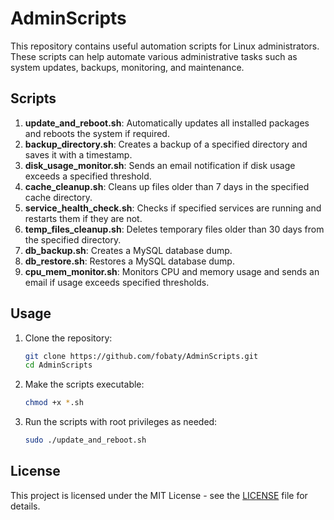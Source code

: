 
# AdminScripts

This repository contains useful automation scripts for Linux administrators. These scripts can help automate various administrative tasks such as system updates, backups, monitoring, and maintenance.

## Scripts

1. **update_and_reboot.sh**: Automatically updates all installed packages and reboots the system if required.
2. **backup_directory.sh**: Creates a backup of a specified directory and saves it with a timestamp.
3. **disk_usage_monitor.sh**: Sends an email notification if disk usage exceeds a specified threshold.
4. **cache_cleanup.sh**: Cleans up files older than 7 days in the specified cache directory.
5. **service_health_check.sh**: Checks if specified services are running and restarts them if they are not.
6. **temp_files_cleanup.sh**: Deletes temporary files older than 30 days from the specified directory.
7. **db_backup.sh**: Creates a MySQL database dump.
8. **db_restore.sh**: Restores a MySQL database dump.
9. **cpu_mem_monitor.sh**: Monitors CPU and memory usage and sends an email if usage exceeds specified thresholds.

## Usage

1. Clone the repository:

    ```bash
    git clone https://github.com/fobaty/AdminScripts.git
    cd AdminScripts
    ```

2. Make the scripts executable:

    ```bash
    chmod +x *.sh
    ```

3. Run the scripts with root privileges as needed:

    ```bash
    sudo ./update_and_reboot.sh
    ```

## License

This project is licensed under the MIT License - see the [LICENSE](LICENSE) file for details.
